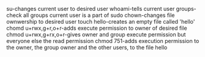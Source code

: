 su-changes current user to desired user
whoami-tells current user
groups-check all groups current user is a part of
sudo chown-changes file ownwership to desired user
touch hello-creates an empty file called 'hello'
chomd u+rwx,g+r,o+r-adds execute permission to owner of desired file
chmod u+rwx,g+rx,o+r-gives owner and group execute permission but everyone else the read permission
chmod 751-adds execution permission to the owner, the group owner and the other users, to the file hello
